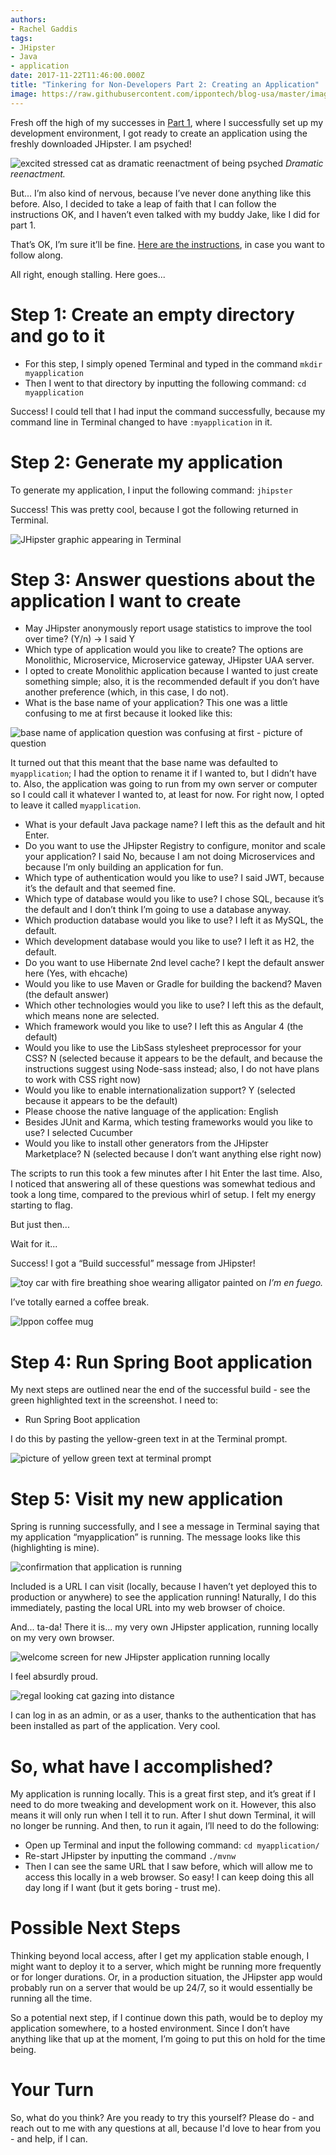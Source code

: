 ```yaml
---
authors:
- Rachel Gaddis
tags:
- JHipster
- Java
- application
date: 2017-11-22T11:46:00.000Z
title: "Tinkering for Non-Developers Part 2: Creating an Application"
image: https://raw.githubusercontent.com/ippontech/blog-usa/master/images/2017/10/Part-2-blog-header.png
---
```


Fresh off the high of my successes in [Part 1](http://blog.ippon.tech/setup-dev-environment/), where I successfully set up my development environment, I got ready to create an application using the freshly downloaded JHipster. I am psyched!

![excited stressed cat as dramatic reenactment of being psyched](https://raw.githubusercontent.com/ippontech/blog-usa/master/images/2017/10/excited_cat_stressed.jpg)
*Dramatic reenactment.*

But... I’m also kind of nervous, because I’ve never done anything like this before. Also, I decided to take a leap of faith that I can follow the instructions OK, and I haven’t even talked with my buddy Jake, like I did for part 1.

That’s OK, I’m sure it’ll be fine. [Here are the instructions](http://www.jhipster.tech/creating-an-app/), in case you want to follow along.

All right, enough stalling. Here goes...

# Step 1:  Create an empty directory and go to it

* For this step, I simply opened Terminal and typed in the command `mkdir myapplication`
* Then I went to that directory by inputting the following command:
`cd myapplication`

Success! I could tell that I had input the command successfully, because my command line in Terminal changed to have `:myapplication` in it.

# Step 2: Generate my application

To generate my application, I input the following command: `jhipster`

Success! This was pretty cool, because I got the following returned in Terminal.

![JHipster graphic appearing in Terminal](https://raw.githubusercontent.com/ippontech/blog-usa/master/images/2017/10/jhipster_graphic_in_terminal.png)

# Step 3: Answer questions about the application I want to create

* May JHipster anonymously report usage statistics to improve the tool over time? (Y/n) → I said Y
* Which type of application would you like to create? The options are Monolithic, Microservice, Microservice gateway, JHipster UAA server.
* I opted to create Monolithic application because I wanted to just create something simple; also, it is the recommended default if you don’t have another preference (which, in this case, I do not).
* What is the base name of your application? This one was a little confusing to me at first because it looked like this:

![base name of application question was confusing at first - picture of question](https://raw.githubusercontent.com/ippontech/blog-usa/master/images/2017/10/base_application_name_question.png)

It turned out that this meant that the base name was defaulted to `myapplication`; I had the option to rename it if I wanted to, but I didn’t have to. Also, the application was going to run from my own server or computer so I could call it whatever I wanted to, at least for now. For right now, I opted to leave it called `myapplication`.

* What is your default Java package name? I left this as the default and hit Enter.
* Do you want to use the JHipster Registry to configure, monitor and scale your application? I said No, because I am not doing Microservices and because I’m only building an application for fun.
* Which type of authentication would you like to use? I said JWT, because it’s the default and that seemed fine.
* Which type of database would you like to use? I chose SQL, because it’s the default and I don’t think I’m going to use a database anyway.
* Which production database would you like to use? I left it as MySQL, the default.
* Which development database would you like to use? I left it as H2, the default.
* Do you want to use Hibernate 2nd level cache? I kept the default answer here (Yes, with ehcache)
* Would you like to use Maven or Gradle for building the backend? Maven (the default answer)
* Which other technologies would you like to use? I left this as the default, which means none are selected.
* Which framework would you like to use? I left this as Angular 4 (the default)
* Would you like to use the LibSass stylesheet preprocessor for your CSS? N (selected because it appears to be the default, and because the instructions suggest using Node-sass instead; also, I do not have plans to work with CSS right now)
* Would you like to enable internationalization support? Y (selected because it appears to be the default)
* Please choose the native language of the application: English
* Besides JUnit and Karma, which testing frameworks would you like to use? I selected Cucumber
* Would you like to install other generators from the JHipster Marketplace? N (selected because I don’t want anything else right now)

The scripts to run this took a few minutes after I hit Enter the last time. Also, I noticed that answering all of these questions was somewhat tedious and took a long time, compared to the previous whirl of setup. I felt my energy starting to flag.

But just then...

Wait for it...

Success! I got a “Build successful” message from JHipster!

![toy car with fire breathing shoe wearing alligator painted on](https://raw.githubusercontent.com/ippontech/blog-usa/master/images/2017/10/toy-car-with-flames-painted-on.jpg)
*I’m en fuego.*

I’ve totally earned a coffee break.

![Ippon coffee mug](https://raw.githubusercontent.com/ippontech/blog-usa/master/images/2017/10/ipponmug.jpg)

# Step 4: Run Spring Boot application

My next steps are outlined near the end of the successful build - see the green highlighted text in the screenshot. I need to:

* Run Spring Boot application

I do this by pasting the yellow-green text in at the Terminal prompt.

![picture of yellow green text at terminal prompt](https://raw.githubusercontent.com/ippontech/blog-usa/master/images/2017/10/next-step-after-build.png)

# Step 5: Visit my new application

Spring is running successfully, and I see a message in Terminal saying that my application “myapplication” is running. The message looks like this (highlighting is mine).

![confirmation that application is running](https://raw.githubusercontent.com/ippontech/blog-usa/master/images/2017/10/new-application-is-running.png)

Included is a URL I can visit (locally, because I haven’t yet deployed this to production or anywhere) to see the application running! Naturally, I do this immediately, pasting the local URL into my web browser of choice.

And... ta-da! There it is... my very own JHipster application, running locally on my very own browser.

![welcome screen for new JHipster application running locally](https://raw.githubusercontent.com/ippontech/blog-usa/master/images/2017/10/my_application_1.png)

I feel absurdly proud.

![regal looking cat gazing into distance](https://raw.githubusercontent.com/ippontech/blog-usa/master/images/2017/10/proud_cat.jpg)

I can log in as an admin, or as a user, thanks to the authentication that has been installed as part of the application. Very cool.

# So, what have I accomplished?

My application is running locally. This is a great first step, and it’s great if I need to do more tweaking and development work on it. However, this also means it will only run when I tell it to run. After I shut down Terminal, it will no longer be running. And then, to run it again, I’ll need to do the following:

* Open up Terminal and input the following command: `cd myapplication/`
* Re-start JHipster by inputting the command `./mvnw`
* Then I can see the same URL that I saw before, which will allow me to access this locally in a web browser. So easy! I can keep doing this all day long if I want (but it gets boring - trust me).

# Possible Next Steps

Thinking beyond local access, after I get my application stable enough, I might want to deploy it to a server, which might be running more frequently or for longer durations. Or, in a production situation, the JHipster app would probably run on a server that would be up 24/7, so it would essentially be running all the time.

So a potential next step, if I continue down this path, would be to deploy my application somewhere, to a hosted environment. Since I don’t have anything like that up at the moment, I’m going to put this on hold for the time being.

# Your Turn

So, what do you think? Are you ready to try this yourself? Please do - and reach out to me with any questions at all, because I'd love to hear from you - and help, if I can.
